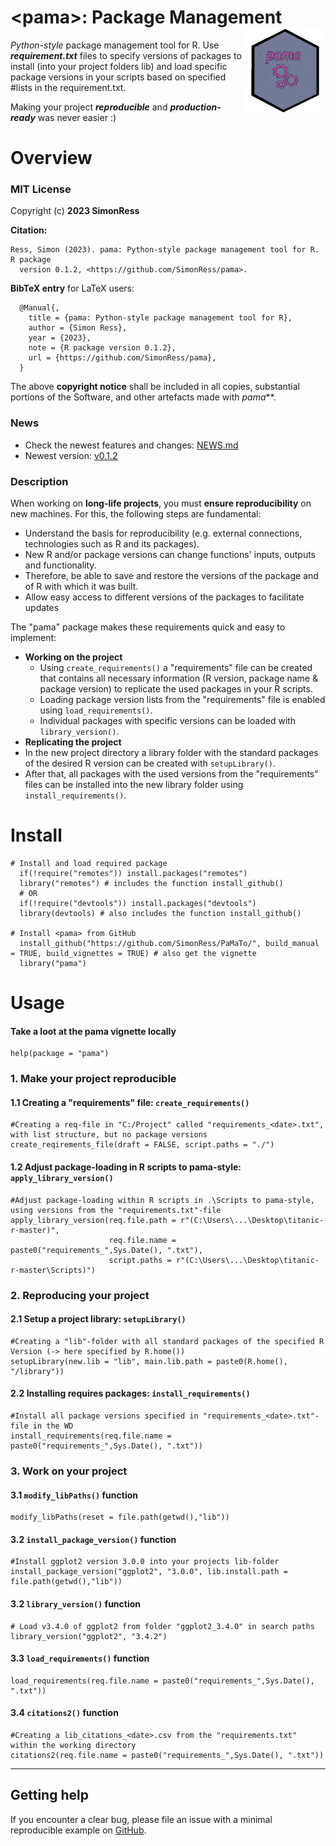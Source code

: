 # \<pama\>: Package Management <a href="https://github.com/SimonRess/pama"><img src="https://github.com/SimonRess/pama/blob/main/Logo.png" align="right" height="138" /></a>
*Python-style* package management tool for R. Use ***requirement.txt*** files to specify versions of packages to install (into your project folders lib) and load specific package versions in your scripts based on specified #lists in the requirement.txt. 

Making your project ***reproducible*** and ***production-ready*** was never easier :)

# Overview

### MIT License
Copyright (c) **2023 SimonRess**

**Citation:**
```
Ress, Simon (2023). pama: Python-style package management tool for R. R package
  version 0.1.2, <https://github.com/SimonRess/pama>.
```
**BibTeX entry** for LaTeX users:
```
  @Manual{,
    title = {pama: Python-style package management tool for R},
    author = {Simon Ress},
    year = {2023},
    note = {R package version 0.1.2},
    url = {https://github.com/SimonRess/pama},
  }
```

The above **copyright notice** shall be included in all
copies, substantial portions of the Software, and other artefacts made with *pama***.

### News
- Check the newest features and changes: [NEWS.md](NEWS.md)
- Newest version: [v0.1.2](https://github.com/SimonRess/pama/tree/v0.1.2)

### Description
When working on **long-life projects**, you must **ensure reproducibility** on new machines. For this, the following steps are fundamental:
-   Understand the basis for reproducibility (e.g. external connections, technologies such as R and its packages).
-   New R and/or package versions can change functions' inputs, outputs and functionality.
-   Therefore, be able to save and restore the versions of the package and of R with which it was built.
-   Allow easy access to different versions of the packages to facilitate updates

The "pama" package makes these requirements quick and easy to implement:
-   **Working on the project**
    -   Using `create_requirements()` a "requirements" file can be created that contains all necessary information (R version, package name & package version) to replicate the used packages in your R scripts.
    -   Loading package version lists from the "requirements" file is enabled using `load_requirements()`.
    -   Individual packages with specific versions can be loaded with `library_version()`.
-   **Replicating the project**
-   In the new project directory a library folder with the standard packages of the desired R version can be created with `setupLibrary()`.
-   After that, all packages with the used versions from the "requirements" files can be installed into the new library folder using `install_requirements()`.


# Install <pama>
```
# Install and load required package
  if(!require("remotes")) install.packages("remotes")
  library("remotes") # includes the function install_github()
  # OR
  if(!require("devtools")) install.packages("devtools")
  library(devtools) # also includes the function install_github()

# Install <pama> from GitHub
  install_github("https://github.com/SimonRess/PaMaTo/", build_manual = TRUE, build_vignettes = TRUE) # also get the vignette
  library("pama")
```

# Usage
#### Take a loot at the pama vignette locally
```
help(package = "pama")
```

### 1. Make your project reproducible

#### 1.1 Creating a "requirements" file: `create_requirements()`
```
#Creating a req-file in "C:/Project" called "requirements_<date>.txt", with list structure, but no package versions
create_reqirements_file(draft = FALSE, script.paths = "./")
```

#### 1.2 Adjust package-loading in R scripts to pama-style: `apply_library_version()`
```
#Adjust package-loading within R scripts in .\Scripts to pama-style, using versions from the "requirements.txt"-file
apply_library_version(req.file.path = r"(C:\Users\...\Desktop\titanic-r-master)",
                      req.file.name = paste0("requirements_",Sys.Date(), ".txt"),
                      script.paths = r"(C:\Users\...\Desktop\titanic-r-master\Scripts)")
```

### 2. Reproducing your project

#### 2.1 Setup a project library: `setupLibrary()`
```
#Creating a "lib"-folder with all standard packages of the specified R Version (-> here specified by R.home())
setupLibrary(new.lib = "lib", main.lib.path = paste0(R.home(), "/library"))
```

#### 2.2 Installing requires packages: `install_requirements()`
```
#Install all package versions specified in "requirements_<date>.txt"-file in the WD
install_requirements(req.file.name = paste0("requirements_",Sys.Date(), ".txt"))
```

### 3. Work on your project

#### 3.1 `modify_libPaths()` function
```
modify_libPaths(reset = file.path(getwd(),"lib"))
```

#### 3.2 `install_package_version()` function
```
#Install ggplot2 version 3.0.0 into your projects lib-folder
install_package_version("ggplot2", "3.0.0", lib.install.path = file.path(getwd(),"lib"))
```

#### 3.2 `library_version()` function
```
# Load v3.4.0 of ggplot2 from folder "ggplot2_3.4.0" in search paths
library_version("ggplot2", "3.4.2")
```

#### 3.3 `load_requirements()` function
```
load_requirements(req.file.name = paste0("requirements_",Sys.Date(), ".txt"))
```

#### 3.4 `citations2()` function
```
#Creating a lib_citations_<date>.csv from the "requirements.txt" within the working directory
citations2(req.file.name = paste0("requirements_",Sys.Date(), ".txt"))
```

---

## Getting help
If you encounter a clear bug, please file an issue with a minimal
reproducible example on
[GitHub](https://github.com/SimonRess/pama/issues).
